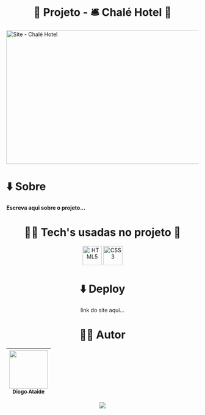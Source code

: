 
 <h1 align="center"> 📂 Projeto - 🛎️ Chalé Hotel 🏨</h1>
 
 <img src="" alt="Site - Chalé Hotel" width="1280" height="350">

 <h1 align="left"> ⬇️ Sobre </h1>

 **Escreva aqui sobre o projeto...**

<div align="center">
 
 <h1> 👨‍💻 Tech's usadas no projeto 📁 </h1>

 <a href="https://developer.mozilla.org/en-US/docs/Glossary/HTML5" target="_blank" rel="noreferrer" align="center"><img src="https://raw.githubusercontent.com/danielcranney/readme-generator/main/public/icons/skills/html5-colored.svg" width="50" height="50" alt="HTML5" /></a>
 <a href="https://www.w3.org/TR/CSS/#css" target="_blank" rel="noreferrer"><img src="https://raw.githubusercontent.com/danielcranney/readme-generator/main/public/icons/skills/css3-colored.svg" width="50" height="50" alt="CSS3" /></a>

 <h1> ⬇️ Deploy </h1>

 link do site aqui...

  # 🙅‍♂️ Autor
| [<img src="https://avatars.githubusercontent.com/u/143373573?v=4" width="100" height="100"><br><sub>Diogo Ataide</sub>](https://github.com/diatsilva007)
| :---: |

 <p><img src="http://img.shields.io/static/v1?label=STATUS&message=70%&color=GREEN&style=for-the-badge"/></p>

 </div>
          
